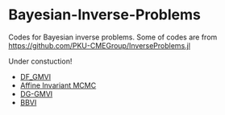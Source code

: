# Bayesian-Inverse-Problems
Codes for Bayesian inverse problems.
Some of codes are from https://github.com/PKU-CMEGroup/InverseProblems.jl

Under constuction!

* [DF_GMVI](Inversion/DF_GMVI.jl)
* [Affine Invariant MCMC](Inversion/AffineInvariantMCMC.jl)
* [DG-GMVI](Derivative-Free-Variational-Inference/DerivativeFreeVariationalInference.ipynb)
* [BBVI](Inversion/BBVI.jl)
